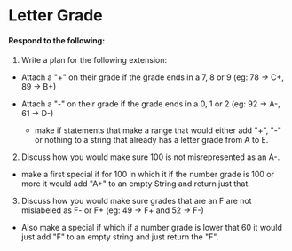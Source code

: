 # Letter Grade
#### Respond to the following:

1. Write a plan for the following extension:
  * Attach a "+" on their grade if the grade ends in a 7, 8 or 9 (eg: 78 -> C+, 89 -> B+)
  * Attach a "-" on their grade if the grade ends in a 0, 1 or 2 (eg: 92 -> A-, 61 -> D-)

    * make if statements that make a range that would either add "+", "-" or nothing to a string that already has a letter grade from A to E.


2. Discuss how you would make sure 100 is not misrepresented as an A-.
  * make a first special if for 100 in which it if the number grade is 100 or more it would add "A+" to an empty String and return just that.


3. Discuss how you would make sure grades that are an F are not mislabeled as F- or F+ (eg: 49 -> F+ and 52 -> F-)
  * Also make a special if which if a number grade is lower that 60 it would just add "F" to an empty string and just return the "F".
